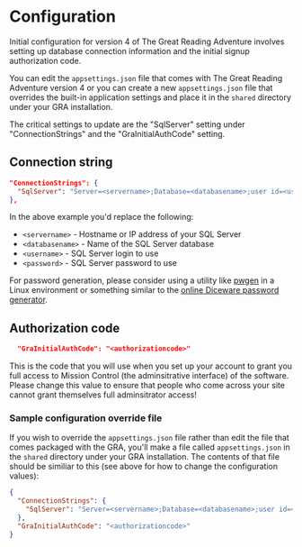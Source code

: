 # Configuration

Initial configuration for version 4 of The Great Reading Adventure involves setting up database connection information and the initial signup authorization code.

You can edit the `appsettings.json` file that comes with The Great Reading Adventure version 4 or you can create a new `appsettings.json` file that overrides the built-in application settings and place it in the `shared` directory under your GRA installation.

The critical settings to update are the "SqlServer" setting under "ConnectionStrings" and the "GraInitialAuthCode" setting.

## Connection string

```json
"ConnectionStrings": {
  "SqlServer": "Server=<servername>;Database=<databasename>;user id=<username>;password=<password>;MultipleActiveResultSets=true"
},
```

In the above example you'd replace the following:

- `<servername>` - Hostname or IP address of your SQL Server
- `<databasename>` - Name of the SQL Server database
- `<username>` - SQL Server login to use
- `<password>` - SQL Server password to use

For password generation, please consider using a utility like [pwgen](https://github.com/tytso/pwgen) in a Linux environment or something similar to the [online Diceware password generator](https://www.rempe.us/diceware/#eff).

## Authorization code

```json
  "GraInitialAuthCode": "<authorizationcode>"
```

This is the code that you will use when you set up your account to grant you full access to Mission Control (the adminsitrative interface) of the software. Please change this value to ensure that people who come across your site cannot grant themselves full adminsitrator access!

### Sample configuration override file

If you wish to override the `appsettings.json` file rather than edit the file that comes packaged with the GRA, you'll make a file called `appsettings.json` in the `shared` directory under your GRA installation. The contents of that file should be similiar to this (see above for how to change the configuration values):

```json
{
  "ConnectionStrings": {
    "SqlServer": "Server=<servername>;Database=<databasename>;user id=<username>;password=<password>;MultipleActiveResultSets=true"
  },
  "GraInitialAuthCode": "<authorizationcode>"
}
```

